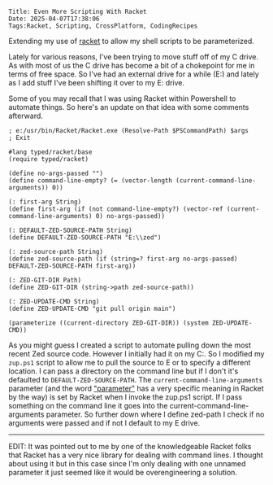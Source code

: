     Title: Even More Scripting With Racket
    Date: 2025-04-07T17:38:06
    Tags:Racket, Scripting, CrossPlatform, CodingRecipes

Extending my use of [racket](https://racket-lang.org) to allow my shell scripts to be parameterized.

<!-- more -->

Lately for various reasons, I've been trying to move stuff off of my C drive. As with most of us the C drive has become a bit of a chokepoint for me in terms of free space.  So I've had an external drive for a while (E:) and lately as I add stuff I've been shifting it over to my E: drive.

Some of you may recall that I was using Racket within Powershell to automate things.  So here's an update on that idea with some comments afterward.

```racket
; e:/usr/bin/Racket/Racket.exe (Resolve-Path $PSCommandPath) $args
; Exit

#lang typed/racket/base
(require typed/racket)

(define no-args-passed "")
(define command-line-empty? (= (vector-length (current-command-line-arguments)) 0))

(: first-arg String)
(define first-arg (if (not command-line-empty?) (vector-ref (current-command-line-arguments) 0) no-args-passed))

(: DEFAULT-ZED-SOURCE-PATH String)
(define DEFAULT-ZED-SOURCE-PATH "E:\\zed")

(: zed-source-path String)
(define zed-source-path (if (string=? first-arg no-args-passed) DEFAULT-ZED-SOURCE-PATH first-arg))

(: ZED-GIT-DIR Path)
(define ZED-GIT-DIR (string->path zed-source-path))

(: ZED-UPDATE-CMD String)
(define ZED-UPDATE-CMD "git pull origin main")

(parameterize ((current-directory ZED-GIT-DIR)) (system ZED-UPDATE-CMD))
```

As you might guess I created a script to automate pulling down the most recent Zed source code.  However I initially had it on my C:.  So I modified my `zup.ps1` script to allow me to pull the source to E or to specify a different location. I can pass a directory on the command line but if I don't it's defaulted to `DEFAULT-ZED-SOURCE-PATH`. The `current-command-line-arguments` parameter (and the word ["parameter"](https://docs.racket-lang.org/reference/parameters.html) has a very specific meaning in Racket by the way) is set by Racket when I invoke the zup.ps1 script.  If I pass something on the command line it goes into the current-command-line-arguments parameter.  So further down where I define zed-path I check if no arguments were passed and if not I default to my E drive.

----
EDIT: It was pointed out to me by one of the knowledgeable Racket folks that Racket has a very nice library for dealing with command lines. I thought about using it but in this case since I'm only dealing with one unnamed parameter it just seemed like it would be overengineering a solution.
